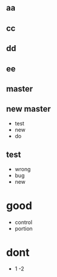 
## aa
## cc
## dd
## ee

## master
## new master
- test
- new
- do
## test
- wrong 
- bug
- new

# good
- control
- portion

# dont
- 1
-2

